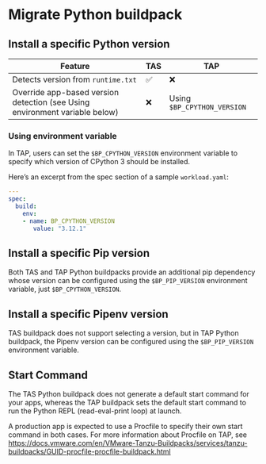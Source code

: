 # Migrate Python buildpack

<!-- do users do all these sections in order or do they choose the section for their use case -->

## Install a specific Python version

| Feature                                                                     | TAS | TAP                         |
| --------------------------------------------------------------------------- | --- | --------------------------- |
| Detects version from `runtime.txt`                                          | ✅  | ❌                          |
| Override app-based version detection (see Using environment variable below) | ❌  | Using `$BP_CPYTHON_VERSION` |

### Using environment variable

In TAP, users can set the `$BP_CPYTHON_VERSION` environment variable to specify which version of
CPython 3 should be installed.

Here’s an excerpt from the spec section of a sample `workload.yaml`:

```yaml
---
spec:
  build:
    env:
    - name: BP_CPYTHON_VERSION
       value: "3.12.1"
```

## Install a specific Pip version

Both TAS and TAP Python buildpacks provide an additional pip dependency whose version can be configured
using the `$BP_PIP_VERSION` environment variable, just `$BP_CPYTHON_VERSION`.

## Install a specific Pipenv version

TAS buildpack does not support selecting a version, but in TAP Python buildpack, the Pipenv version
can be configured using the `$BP_PIP_VERSION` environment variable.

## Start Command

The TAS Python buildpack does not generate a default start command for your apps, whereas the TAP
buildpack sets the default start command to run the Python REPL (read-eval-print loop) at launch.

A production app is expected to use a Procfile to specify their own start command in both cases.
For more information about Procfile on TAP, see https://docs.vmware.com/en/VMware-Tanzu-Buildpacks/services/tanzu-buildpacks/GUID-procfile-procfile-buildpack.html
